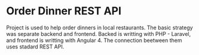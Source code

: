 # Order Dinner REST API

Project is used to help order dinners in local restaurants. 
The basic strategy was separate backend and frontend.
Backed is writting with PHP - Laravel, and frontend is writting with Angular 4. 
The connection beetween them uses stadard REST API.
